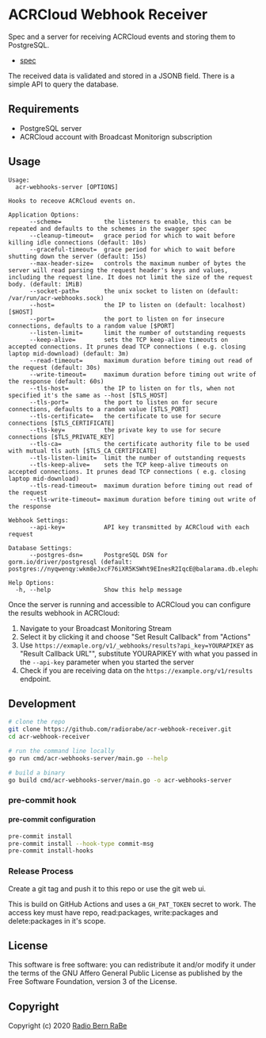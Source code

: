 # ACRCloud Webhook Receiver

Spec and a server for receiving ACRCloud events and storing them to PostgreSQL.

* [spec](./swagger.yaml)

The received data is validated and stored in a JSONB field. There is a simple
API to query the database.

## Requirements

* PostgreSQL server
* ACRCloud account with Broadcast Monitorign subscription

## Usage

```
Usage:
  acr-webhooks-server [OPTIONS]

Hooks to receove ACRCloud events on.

Application Options:
      --scheme=            the listeners to enable, this can be repeated and defaults to the schemes in the swagger spec
      --cleanup-timeout=   grace period for which to wait before killing idle connections (default: 10s)
      --graceful-timeout=  grace period for which to wait before shutting down the server (default: 15s)
      --max-header-size=   controls the maximum number of bytes the server will read parsing the request header's keys and values, including the request line. It does not limit the size of the request body. (default: 1MiB)
      --socket-path=       the unix socket to listen on (default: /var/run/acr-webhooks.sock)
      --host=              the IP to listen on (default: localhost) [$HOST]
      --port=              the port to listen on for insecure connections, defaults to a random value [$PORT]
      --listen-limit=      limit the number of outstanding requests
      --keep-alive=        sets the TCP keep-alive timeouts on accepted connections. It prunes dead TCP connections ( e.g. closing laptop mid-download) (default: 3m)
      --read-timeout=      maximum duration before timing out read of the request (default: 30s)
      --write-timeout=     maximum duration before timing out write of the response (default: 60s)
      --tls-host=          the IP to listen on for tls, when not specified it's the same as --host [$TLS_HOST]
      --tls-port=          the port to listen on for secure connections, defaults to a random value [$TLS_PORT]
      --tls-certificate=   the certificate to use for secure connections [$TLS_CERTIFICATE]
      --tls-key=           the private key to use for secure connections [$TLS_PRIVATE_KEY]
      --tls-ca=            the certificate authority file to be used with mutual tls auth [$TLS_CA_CERTIFICATE]
      --tls-listen-limit=  limit the number of outstanding requests
      --tls-keep-alive=    sets the TCP keep-alive timeouts on accepted connections. It prunes dead TCP connections ( e.g. closing laptop mid-download)
      --tls-read-timeout=  maximum duration before timing out read of the request
      --tls-write-timeout= maximum duration before timing out write of the response

Webhook Settings:
      --api-key=           API key transmitted by ACRCloud with each request

Database Settings:
      --postgres-dsn=      PostgreSQL DSN for gorm.io/driver/postgresql (default: postgres://nyqwenqy:wkm8eJxcF76iXR5KSWht9EInesR2IqcE@balarama.db.elephantsql.com:5432/nyqwenqy)

Help Options:
  -h, --help               Show this help message
```

Once the server is running and accessible to ACRCloud you can configure the results webhook in ACRCloud:

1. Navigate to your Broadcast Monitoring Stream
2. Select it by clicking it and choose "Set Result Callback" from "Actions"
3. Use `https://exmaple.org/v1/_webhooks/results?api_key=YOURAPIKEY` as "Result Callback URL"", substitute YOURAPIKEY with what you passed in the `--api-key` parameter when you started the server
4. Check if you are receiving data on the `https://example.org/v1/results` endpoint.

## Development

```bash
# clone the repo
git clone https://github.com/radiorabe/acr-webhook-receiver.git
cd acr-webhook-receiver

# run the command line locally
go run cmd/acr-webhooks-server/main.go --help

# build a binary
go build cmd/acr-webhooks-server/main.go -o acr-webhooks-server
```

### pre-commit hook

#### pre-commit configuration

```bash
pre-commit install
pre-commit install --hook-type commit-msg
pre-commit install-hooks
```

### Release Process

Create a git tag and push it to this repo or use the git web ui.

This is build on GitHub Actions and uses a `GH_PAT_TOKEN` secret to work. The access key must
have repo, read:packages, write:packages and delete:packages in it's scope.

## License
This software is free software: you can redistribute it and/or modify it under
the terms of the GNU Affero General Public License as published by the Free
Software Foundation, version 3 of the License.

## Copyright
Copyright (c) 2020 [Radio Bern RaBe](http://www.rabe.ch)
